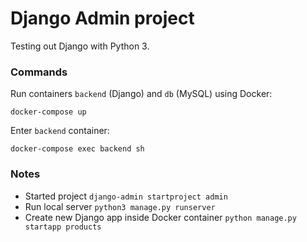 # Django Admin project

Testing out Django with Python 3.

### Commands

Run containers `backend` (Django) and `db` (MySQL) using Docker:

```
docker-compose up
```

Enter `backend` container:

```
docker-compose exec backend sh
```

### Notes

- Started project `django-admin startproject admin`
- Run local server `python3 manage.py runserver`
- Create new Django app inside Docker container `python manage.py startapp products`

